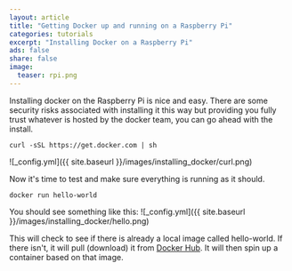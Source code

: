 ```yaml
---
layout: article
title: "Getting Docker up and running on a Raspberry Pi"
categories: tutorials
excerpt: "Installing Docker on a Raspberry Pi"
ads: false
share: false
image:
  teaser: rpi.png
---
```


Installing docker on the Raspberry Pi is nice and easy. There are some security risks associated with installing it this way but providing you fully trust whatever is hosted by the docker team, you can go ahead with the install.

```
curl -sSL https://get.docker.com | sh
```

![_config.yml]({{ site.baseurl }}/images/installing_docker/curl.png)

Now it's time to test and make sure everything is running as it should.

```
docker run hello-world
```
You should see something like this:
![_config.yml]({{ site.baseurl }}/images/installing_docker/hello.png)

This will check to see if there is already a local image called hello-world. If there isn't, it will pull (download) it from [Docker Hub](https://hub.docker.com/_/hello-world/).
It will then spin up a container based on that image.
